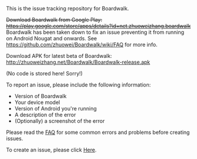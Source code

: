 This is the issue tracking repository for Boardwalk.

~~Download Boardwalk from Google Play: https://play.google.com/store/apps/details?id=net.zhuoweizhang.boardwalk~~
Boardwalk has been taken down to fix an issue preventing it from running on Android Nougat and onwards. See https://github.com/zhuowei/Boardwalk/wiki/FAQ for more info.

Download APK for latest beta of Boardwalk: http://zhuoweizhang.net/Boardwalk/Boardwalk-release.apk

(No code is stored here! Sorry!)

To report an issue, please include the following information:

- Version of Boardwalk
- Your device model
- Version of Android you're running
- A description of the error
- (Optionally) a screenshot of the error

Please read the [FAQ](https://github.com/zhuowei/Boardwalk/wiki/FAQ) for some common errors and problems before creating issues.

To create an issue, please click [Here](https://github.com/zhuowei/Boardwalk/issues/new?body=Version%20of%20Boardwalk%3A%0A%0AVersion%20of%20Android%3A%0A%0ADevice%20model%3A%0A%0ADescription%20of%20the%20problem%3A).
